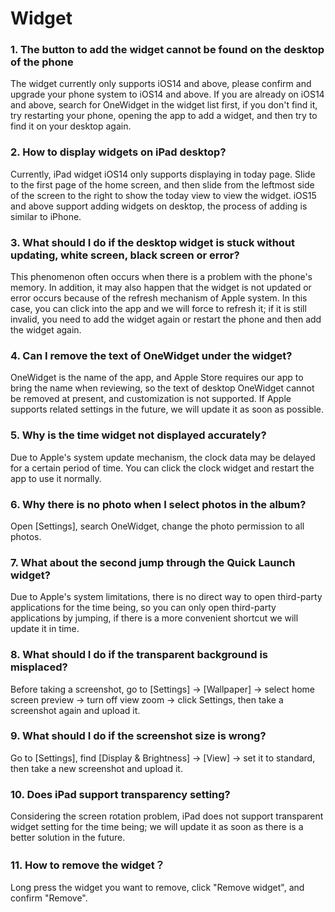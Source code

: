 # Widget

### 1. The button to add the widget cannot be found on the desktop of the phone
The widget currently only supports iOS14 and above, please confirm and upgrade your phone system to iOS14 and above. If you are already on iOS14 and above, search for OneWidget in the widget list first, if you don't find it, try restarting your phone, opening the app to add a widget, and then try to find it on your desktop again.

### 2. How to display widgets on iPad desktop?
Currently, iPad widget iOS14 only supports displaying in today page. Slide to the first page of the home screen, and then slide from the leftmost side of the screen to the right to show the today view to view the widget. iOS15 and above support adding widgets on desktop, the process of adding is similar to iPhone.

### 3. What should I do if the desktop widget is stuck without updating, white screen, black screen or error?
This phenomenon often occurs when there is a problem with the phone's memory. In addition, it may also happen that the widget is not updated or error occurs because of the refresh mechanism of Apple system. In this case, you can click into the app and we will force to refresh it; if it is still invalid, you need to add the widget again or restart the phone and then add the widget again.

### 4. Can I remove the text of OneWidget under the widget?
OneWidget is the name of the app, and Apple Store requires our app to bring the name when reviewing, so the text of desktop OneWidget cannot be removed at present, and customization is not supported. If Apple supports related settings in the future, we will update it as soon as possible.

### 5. Why is the time widget not displayed accurately?
Due to Apple's system update mechanism, the clock data may be delayed for a certain period of time. You can click the clock widget and restart the app to use it normally.

### 6. Why there is no photo when I select photos in the album?
Open [Settings], search OneWidget, change the photo permission to all photos.

### 7. What about the second jump through the Quick Launch widget?
Due to Apple's system limitations, there is no direct way to open third-party applications for the time being, so you can only open third-party applications by jumping, if there is a more convenient shortcut we will update it in time.

### 8. What should I do if the transparent background is misplaced?
Before taking a screenshot, go to [Settings] → [Wallpaper] → select home screen preview → turn off view zoom → click Settings, then take a screenshot again and upload it.

### 9. What should I do if the screenshot size is wrong?
Go to [Settings], find [Display & Brightness] → [View] → set it to standard, then take a new screenshot and upload it.

### 10. Does iPad support transparency setting?
Considering the screen rotation problem, iPad does not support transparent widget setting for the time being; we will update it as soon as there is a better solution in the future.

### 11. How to remove the widget？
Long press the widget you want to remove, click "Remove widget", and confirm "Remove".

